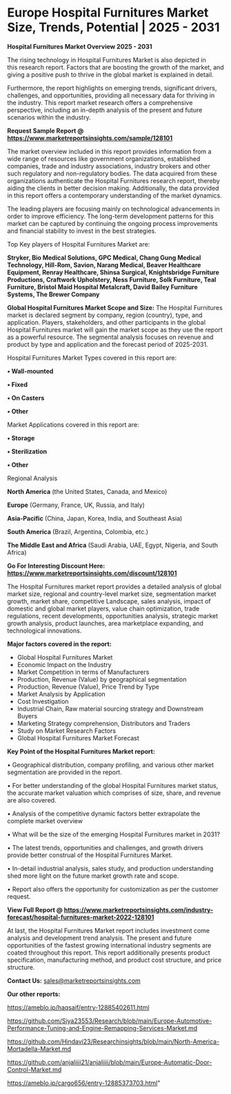 # Europe Hospital Furnitures Market Size, Trends, Potential | 2025 - 2031

<Strong> Hospital Furnitures Market Overview 2025 - 2031</strong>

The rising technology in Hospital Furnitures Market is also depicted in this research report. Factors that are boosting the growth of the market, and giving a positive push to thrive in the global market is explained in detail.

Furthermore, the report highlights on emerging trends, significant drivers, challenges, and opportunities, providing all necessary data for thriving in the industry. This report market research offers a comprehensive perspective, including an in-depth analysis of the present and future scenarios within the industry.

<strong>Request Sample Report @ <a href=https://www.marketreportsinsights.com/sample/128101>https://www.marketreportsinsights.com/sample/128101</a></strong>

The market overview included in this report provides information from a wide range of resources like government organizations, established companies, trade and industry associations, industry brokers and other such regulatory and non-regulatory bodies. The data acquired from these organizations authenticate the Hospital Furnitures research report, thereby aiding the clients in better decision making. Additionally, the data provided in this report offers a contemporary understanding of the market dynamics.

The leading players are focusing mainly on technological advancements in order to improve efficiency. The long-term development patterns for this market can be captured by continuing the ongoing process improvements and financial stability to invest in the best strategies.

Top Key players of Hospital Furnitures Market are:

<strong>Stryker, Bio Medical Solutions, GPC Medical, Chang Gung Medical Technology, Hill-Rom, Savion, Narang Medical, Beaver Healthcare Equipment, Renray Healthcare, Shinsa Surgical, Knightsbridge Furniture Productions, Craftwork Upholstery, Ness Furniture, Solk Furniture, Teal Furniture, Bristol Maid Hospital Metalcraft, David Bailey Furniture Systems, The Brewer Company</strong>

<strong><b>Global Hospital Furnitures Market Scope and Size:</b></strong>
The Hospital Furnitures market is declared segment by company, region (country), type, and application. Players, stakeholders, and other participants in the global Hospital Furnitures market will gain the market scope as they use the report as a powerful resource. The segmental analysis focuses on revenue and product by type and application and the forecast period of 2025-2031.

Hospital Furnitures Market Types covered in this report are:

<strong>• Wall-mounted

• Fixed

• On Casters

• Other</strong>

Market Applications covered in this report are:

<strong>• Storage

• Sterilization

• Other</strong> 

Regional Analysis

<strong>North America</strong> (the United States, Canada, and Mexico)

<strong>Europe</strong> (Germany, France, UK, Russia, and Italy)

<strong>Asia-Pacific</strong> (China, Japan, Korea, India, and Southeast Asia)

<strong>South America</strong> (Brazil, Argentina, Colombia, etc.)

<strong>The Middle East and Africa</strong> (Saudi Arabia, UAE, Egypt, Nigeria, and South Africa)

<strong>Go For Interesting Discount Here: <a href=https://www.marketreportsinsights.com/discount/128101>https://www.marketreportsinsights.com/discount/128101</a></strong>

The Hospital Furnitures market report provides a detailed analysis of global market size, regional and country-level market size, segmentation market growth, market share, competitive Landscape, sales analysis, impact of domestic and global market players, value chain optimization, trade regulations, recent developments, opportunities analysis, strategic market growth analysis, product launches, area marketplace expanding, and technological innovations.

<strong><b>Major factors covered in the report:</b></strong>
<ul>
  <li>Global Hospital Furnitures Market </li>
  <li>Economic Impact on the Industry</li>
  <li>Market Competition in terms of Manufacturers</li>
  <li>Production, Revenue (Value) by geographical segmentation</li>
  <li>Production, Revenue (Value), Price Trend by Type</li>
  <li>Market Analysis by Application</li>
  <li>Cost Investigation</li>
  <li>Industrial Chain, Raw material sourcing strategy and Downstream Buyers</li>
  <li>Marketing Strategy comprehension, Distributors and Traders</li>
  <li>Study on Market Research Factors</li>
  <li>Global Hospital Furnitures Market Forecast</li>
</ul>

<strong><b>Key Point of the Hospital Furnitures Market report:</b></strong>

• Geographical distribution, company profiling, and various other market segmentation are provided in the report.

• For better understanding of the global Hospital Furnitures market status, the accurate market valuation which comprises of size, share, and revenue are also covered.

• Analysis of the competitive dynamic factors better extrapolate the complete market overview

• What will be the size of the emerging Hospital Furnitures market in 2031?

• The latest trends, opportunities and challenges, and growth drivers provide better construal of the Hospital Furnitures Market.

• In-detail industrial analysis, sales study, and production understanding shed more light on the future market growth rate and scope.

• Report also offers the opportunity for customization as per the customer request.

<strong><b>View Full Report @ <a href=https://www.marketreportsinsights.com/industry-forecast/hospital-furnitures-market-2022-128101>https://www.marketreportsinsights.com/industry-forecast/hospital-furnitures-market-2022-128101</a></b></strong>


At last, the Hospital Furnitures Market report includes investment come analysis and development trend analysis. The present and future opportunities of the fastest growing international industry segments are coated throughout this report. This report additionally presents product specification, manufacturing method, and product cost structure, and price structure.

<strong>Contact Us:</strong>
sales@marketreportsinsights.com

<strong>Our other reports:</strong>

<a href=https://ameblo.jp/haqsaif/entry-12885402611.html>https://ameblo.jp/haqsaif/entry-12885402611.html</a>

<a href=https://github.com/Siya23553/Research/blob/main/Europe-Automotive-Performance-Tuning-and-Engine-Remapping-Services-Market.md>https://github.com/Siya23553/Research/blob/main/Europe-Automotive-Performance-Tuning-and-Engine-Remapping-Services-Market.md</a>

<a href=https://github.com/Hindavi23/Researchinsights/blob/main/North-America-Mortadella-Market.md>https://github.com/Hindavi23/Researchinsights/blob/main/North-America-Mortadella-Market.md</a>

<a href=https://github.com/anjaliiii21/anjaliiii/blob/main/Europe-Automatic-Door-Control-Market.md>https://github.com/anjaliiii21/anjaliiii/blob/main/Europe-Automatic-Door-Control-Market.md</a>

<a href=https://ameblo.jp/cargo656/entry-12885373703.html>https://ameblo.jp/cargo656/entry-12885373703.html</a>"
